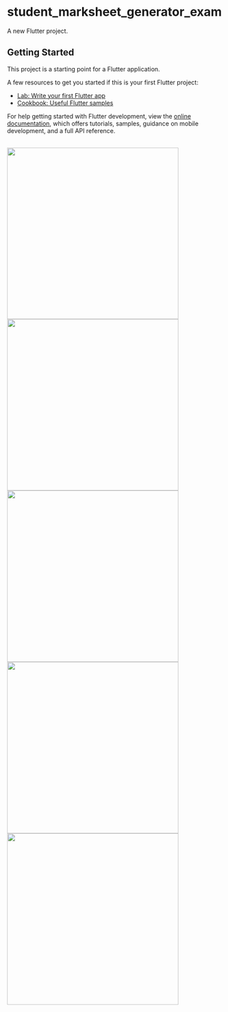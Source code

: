 # student_marksheet_generator_exam

A new Flutter project.

## Getting Started

This project is a starting point for a Flutter application.

A few resources to get you started if this is your first Flutter project:

- [Lab: Write your first Flutter app](https://docs.flutter.dev/get-started/codelab)
- [Cookbook: Useful Flutter samples](https://docs.flutter.dev/cookbook)

For help getting started with Flutter development, view the
[online documentation](https://docs.flutter.dev/), which offers tutorials,
samples, guidance on mobile development, and a full API reference.

<br>
<img src = "https://github.com/Vedpatel28/student_marksheet_generator_exam/assets/130833918/710522e5-96e2-4108-a56b-bc2aaf09639d" height = "400"></img>
<img src = "https://github.com/Vedpatel28/student_marksheet_generator_exam/assets/130833918/8aff2a11-24a3-4432-a13c-b39ed0b6f631" height = "400"></img>
<img src = "https://github.com/Vedpatel28/student_marksheet_generator_exam/assets/130833918/263002d5-aa39-4972-a255-62697686b3b9" height = "400"></img>
<img src = "https://github.com/Vedpatel28/student_marksheet_generator_exam/assets/130833918/b94f1eb7-042a-4d2c-a52e-6ad32856e9fd" height = "400"></img>
<img src = "" height = "400"></img>
